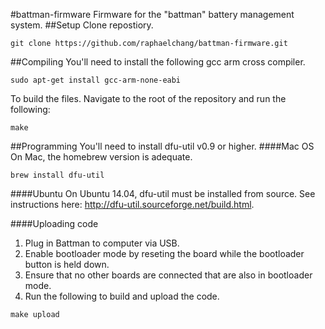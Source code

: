 #battman-firmware
Firmware for the "battman" battery management system.
##Setup
 Clone repostiory. 
```
git clone https://github.com/raphaelchang/battman-firmware.git
```
##Compiling
You'll need to install the following gcc arm cross compiler.
```
sudo apt-get install gcc-arm-none-eabi
```
To build the files. Navigate to the root of the repository and run the following:
```
make
```
##Programming
You'll need to install dfu-util v0.9 or higher. 
####Mac OS
On Mac, the homebrew version is adequate. 
```
brew install dfu-util
```
####Ubuntu
On Ubuntu 14.04, dfu-util must be installed from source. See instructions here: http://dfu-util.sourceforge.net/build.html.

####Uploading code

1. Plug in Battman to computer via USB.
2. Enable bootloader mode by reseting the board while the bootloader button is held down.
3. Ensure that no other boards are connected that are also in bootloader mode.
4. Run the following to build and upload the code.
```
make upload
```
